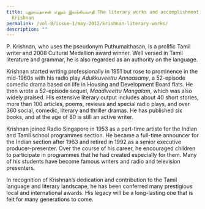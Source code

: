 ```yaml
---
title: புதுமைதாசன் எனும் இலக்கியவாதி The literary works and accomplishments of P
  Krishnan
permalink: /vol-8/issue-1/may-2012/krishnan-literary-works/
description: ""
---
```

P. Krishnan, who uses the pseudonym Puthumaithasan, is a prolific Tamil writer and 2008 Cultural Medallion award winner. Well versed in Tamil literature and grammar, he is also regarded as an authority on the language.
 
Krishnan started writing professionally in 1951 but rose to prominence in the mid-1960s with his radio play *Adukkuveettu Annaasamy*, a 52-episode comedic drama based on life in Housing and Development Board flats. He then wrote a 52-episode sequel, *Maadiveettu Mangalam*, which was also widely praised. His extensive literary output includes about 40 short stories, more than 100 articles, poems, reviews and special radio plays, and over 360 social, comedic, literary and thriller dramas. He has published six books, and at the age of 80 is still an active writer.

Krishnan joined Radio Singapore in 1953 as a part-time artiste for the Indian and Tamil school programmes section. He became a full-time announcer for the Indian section after 1963 and retired in 1992 as a senior executive producer-presenter. Over the course of his career, he encouraged children to participate in programmes that he had created especially for them. Many of his students have become famous writers and radio and television presenters.

In recognition of Krishnan’s dedication and contribution to the Tamil language and literary landscape, he has been conferred many prestigious local and international awards. His legacy will be a long-lasting one that is felt for many generations to come.